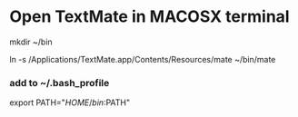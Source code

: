 # Open TextMate in MACOSX terminal

mkdir ~/bin

ln -s /Applications/TextMate.app/Contents/Resources/mate ~/bin/mate

### add to ~/.bash_profile

export PATH="$HOME/bin:$PATH"
